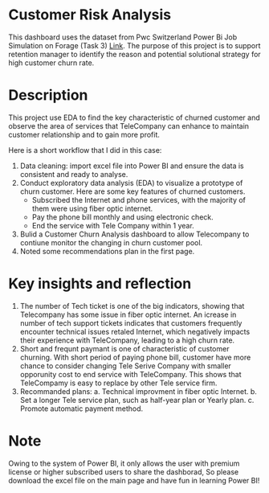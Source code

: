 # Customer Risk Analysis 
This dashboard uses the dataset from Pwc Switzerland Power Bi Job Simulation on Forage (Task 3) [Link](https://www.theforage.com/simulations/pwc-ch/power-bi-cqxg). 
The purpose of this project is to support retention manager to identify the reason and potential solutional strategy for high customer churn rate. 

# Description
This project use EDA to find the key characteristic of churned customer and observe the area of services that TeleCompany can enhance to maintain customer relationship and to gain more profit. 

Here is a short workflow that I did in this case:
1. Data cleaning: import excel file into Power BI and ensure the data is consistent and ready to analyse.
2. Conduct exploratory data analysis (EDA) to visualize a prototype of churn customer. Here are some key features of churned customers.
   - Subscribed the Internet and phone services, with the majority of them were using fiber optic internet.
   - Pay the phone bill monthly and using electronic check.
   - End the service with Tele Company within 1 year.
3. Bulid a Customer Churn Analysis dashboard to allow Telecompany to contiune monitor the changing in churn customer pool.
4. Noted some recommendations plan in the first page.

# Key insights and reflection
1. The number of Tech ticket is one of the big indicators, showing that Telecompany has some issue in fiber optic internet.
   An icrease in number of tech support tickets indicates that customers frequently encounter technical issues retaled Internet, which negatively impacts their experience with TeleCompany, leading to a high churn rate.
2. Short and frequnt paymant is one of characteristic of customer churning. With short period of paying phone bill, customer have more chance to consider changing Tele Serive Company with smaller opporunity cost to end service with TeleCompany. This shows that TeleCompamy is easy to replace by other Tele service firm.
3. Recommanded plans:
   a. Technical improvment in fiber optic Internet.
   b. Set a longer Tele service plan, such as half-year plan or Yearly plan.
   c. Promote automatic payment method.      
# Note
Owing to the system of Power BI, it only allows the user with premium license or higher subscribed users to share the dashborad, So please download the excel file on the main page and have fun in learning Power BI!
